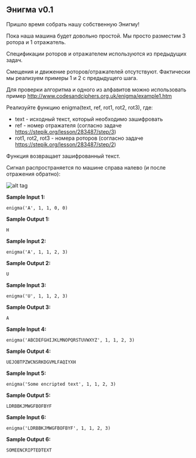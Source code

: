 ## Энигма v0.1

Пришло время собрать нашу собственную Энигму!

Пока наша машина будет довольно простой. Мы просто разместим 3 ротора и 1 отражатель.

Спецификации роторов и отражателем используются из предыдущих задач.

Смещения и движение роторов/отражателей отсутствуют. Фактически мы реализуем примеры 1 и 2 с предыдущего шага.

Для проверки алгоритма и одного из алфавитов можно использовать пример http://www.codesandciphers.org.uk/enigma/example1.htm

Реализуйте функцию enigma(text, ref, rot1, rot2, rot3), где:

-    text - исходный текст, который необходимо зашифровать
-    ref - номер отражателя (согласно задаче https://stepik.org/lesson/283487/step/3)
-    rot1, rot2, rot3 - номера роторов (согласно задаче https://stepik.org/lesson/283487/step/2)

Функция возвращает зашифрованный текст.

Сигнал распространяется по машине справа налево (и после отражения обратно):

![alt tag](https://github.com/Xelerezex/learning-space/tree/learning-space/stepik-courses/stepik-practice-python-math/3-facultative/4.7-enigma/step-5/Source/1.png)

**Sample Input 1:**

```commandline
enigma('A', 1, 1, 0, 0)
```

**Sample Output 1:**

```commandline
H
```

**Sample Input 2:**

```commandline
enigma('A', 1, 1, 2, 3)
```

**Sample Output 2:**

```commandline
U
```

**Sample Input 3:**

```commandline
enigma('U', 1, 1, 2, 3)
```

**Sample Output 3:**

```commandline
A
```

**Sample Input 4:**

```commandline
enigma('ABCDEFGHIJKLMNOPQRSTUVWXYZ', 1, 1, 2, 3)
```

**Sample Output 4:**

```commandline
UEJOBTPZWCNSRKDGVMLFAQIYXH
```

**Sample Input 5:**

```commandline
enigma('Some encripted text', 1, 1, 2, 3)
```

**Sample Output 5:**

```commandline
LDRBBKJMWGFBOFBYF
```

**Sample Input 6:**

```commandline
enigma('LDRBBKJMWGFBOFBYF', 1, 1, 2, 3)
```

**Sample Output 6:**

```commandline
SOMEENCRIPTEDTEXT
```
